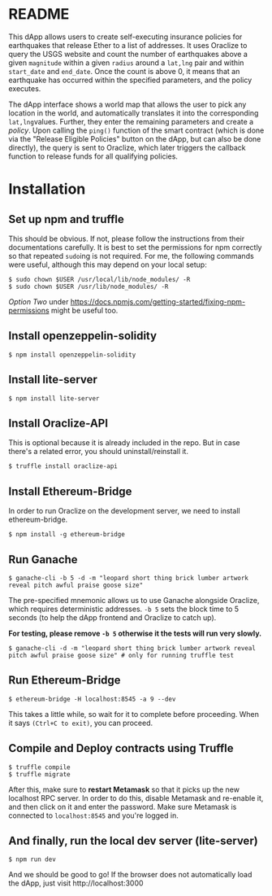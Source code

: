 # README

This dApp allows users to create self-executing insurance policies for earthquakes that release Ether to a list of addresses. It uses Oraclize to query the USGS website and count the number of earthquakes above a given `magnitude` within a given `radius` around a `lat,lng` pair and within `start_date` and `end_date`. Once the count is above 0, it means that an earthquake has occurred within the specified parameters, and the policy executes.

The dApp interface shows a world map that allows the user to pick any location in the world, and automatically translates it into the corresponding `lat,lng`values. Further, they enter the remaining parameters and create a *policy*. Upon calling the `ping()` function of the smart contract (which is done via the "Release Eligible Policies" button on the dApp, but can also be done directly), the query is sent to Oraclize, which later triggers the callback function to release funds for all qualifying policies.

# Installation

## Set up npm and truffle

This should be obvious. If not, please follow the instructions from their documentations carefully.
It is best to set the permissions for npm correctly so that repeated `sudo`ing is not required.
For me, the following commands were useful, although this may depend on your local setup:
```
$ sudo chown $USER /usr/local/lib/node_modules/ -R
$ sudo chown $USER /usr/lib/node_modules/ -R
```
_Option Two_ under https://docs.npmjs.com/getting-started/fixing-npm-permissions might be useful too.

## Install openzeppelin-solidity

```
$ npm install openzeppelin-solidity
```


## Install lite-server

```
$ npm install lite-server
```

## Install Oraclize-API
This is optional because it is already included in the repo. But in case there's a related error, you should uninstall/reinstall it.
```
$ truffle install oraclize-api
```

## Install Ethereum-Bridge
In order to run Oraclize on the development server, we need to install ethereum-bridge.
```
$ npm install -g ethereum-bridge
```
## Run Ganache

```
$ ganache-cli -b 5 -d -m "leopard short thing brick lumber artwork reveal pitch awful praise goose size"
```
The pre-specified mnemonic allows us to use  Ganache alongside Oraclize, which requires deterministic addresses.
`-b 5` sets the block time to 5 seconds (to help the dApp frontend and Oraclize to catch up).

**For testing, please remove `-b 5` otherwise it the tests will run very slowly.**
```
$ ganache-cli -d -m "leopard short thing brick lumber artwork reveal pitch awful praise goose size" # only for running truffle test
```
## Run Ethereum-Bridge

```
$ ethereum-bridge -H localhost:8545 -a 9 --dev
```
This takes a little while, so wait for it to complete before proceeding. When it says `(Ctrl+C to exit)`, you can proceed.

## Compile and Deploy contracts using Truffle

```
$ truffle compile
$ truffle migrate
```
After this, make sure to **restart Metamask** so that it picks up the new localhost RPC server. In order to do this, disable Metamask and re-enable it, and then click on it and enter the password. Make sure Metamask is connected to `localhost:8545` and you're logged in.

## And finally, run the local dev server (lite-server)

```
$ npm run dev
```
And we should be good to go! If the browser does not automatically load the dApp, just visit http://localhost:3000
